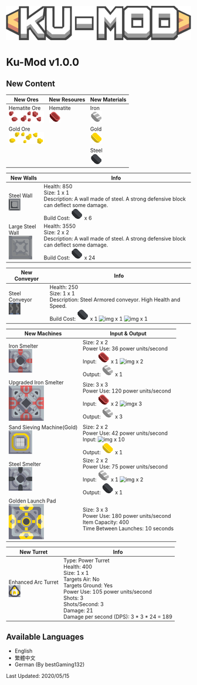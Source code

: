 ![alt text](https://github.com/ARiiiiii/Ku-Mod/blob/master/KU-MOD_title.png?raw=true)
# Ku-Mod v1.0.0 #

## New Content ##
New Ores  | New Resoures  |New Materials  |
------------- | ------------- | ------------- |
Hematite Ore <br/> ![img](https://github.com/ARiiiiii/Ku-Mod/blob/master/sprites/blocks/environment/hematite1.png)![img](https://github.com/ARiiiiii/Ku-Mod/blob/master/sprites/blocks/environment/hematite2.png)![img](https://github.com/ARiiiiii/Ku-Mod/blob/master/sprites/blocks/environment/hematite3.png) | Hematite <br/> ![img](https://github.com/ARiiiiii/Ku-Mod/blob/master/sprites/items/hematite.png) | Iron <br/> ![img](https://github.com/ARiiiiii/Ku-Mod/blob/master/sprites/items/iron.png) | 
Gold Ore <br/> ![img](https://github.com/ARiiiiii/Ku-Mod/blob/master/sprites/blocks/environment/gold1.png)![img](https://github.com/ARiiiiii/Ku-Mod/blob/master/sprites/blocks/environment/gold2.png)![img](https://github.com/ARiiiiii/Ku-Mod/blob/master/sprites/blocks/environment/gold3.png)  | | Gold  <br/> ![img](https://github.com/ARiiiiii/Ku-Mod/blob/master/sprites/items/gold.png)
 | | | Steel <br/> ![img](https://github.com/ARiiiiii/Ku-Mod/blob/master/sprites/items/steel.png)

New Walls  | Info  |
------------- | ------------- |
Steel Wall <br/> ![img](https://github.com/ARiiiiii/Ku-Mod/blob/master/sprites/blocks/steel-wall.png) | Health: 850 <br/>Size: 1 x 1 <br/> Description: A wall made of steel. A strong defensive block can deflect some damage. <br/>Build Cost: ![img](https://github.com/ARiiiiii/Ku-Mod/blob/master/sprites/items/steel.png) x 6 
Large Steel Wall <br/> ![img](https://github.com/ARiiiiii/Ku-Mod/blob/master/sprites/blocks/steel-wall-large.png) | Health: 3550 <br/>Size: 2 x 2  <br/>Description: A wall made of steel. A strong defensive block can deflect some damage. <br/>Build Cost: ![img](https://github.com/ARiiiiii/Ku-Mod/blob/master/sprites/items/steel.png) x 24

New Conveyor  | Info  |
------------- | ------------- |
Steel Conveyor <br/> ![img](https://github.com/ARiiiiii/Ku-Mod/blob/master/steel-conveyor.gif)| Health: 250 <br/>Size: 1 x 1 <br/>Description: Steel Armored conveyor. High Health and Speed. <br/>Build Cost: ![img](https://github.com/ARiiiiii/Ku-Mod/blob/master/sprites/items/steel.png) x 1 ![img](https://mindustrygame.github.io/wiki/images/item-titanium.png) x 1 ![img](https://mindustrygame.github.io/wiki/images/item-thorium.png) x 1

New Machines  | Input & Output  |
------------- | ------------- |
Iron Smelter <br/> ![img](https://github.com/ARiiiiii/Ku-Mod/blob/master/sprites/blocks/iron-smelter.png) | Size: 2 x 2 <br/> Power Use: 36 power units/second <br/> Input: ![img](https://github.com/ARiiiiii/Ku-Mod/blob/master/sprites/items/hematite.png) x 1   ![img](https://mindustrygame.github.io/wiki/images/item-coal.png) x 2 <br/>Output: ![img](https://github.com/ARiiiiii/Ku-Mod/blob/master/sprites/items/iron.png) x 1 
Upgraded Iron Smelter <br/> ![img](https://github.com/ARiiiiii/Ku-Mod/blob/master/sprites/blocks/upgraded-iron-smelter.png) | Size: 3 x 3 <br/> Power Use: 120 power units/second <br/> Input: ![img](https://github.com/ARiiiiii/Ku-Mod/blob/master/sprites/items/hematite.png) x 2  ![img](https://mindustrygame.github.io/wiki/images/item-coal.png)x 3 <br/>Output: ![img](https://github.com/ARiiiiii/Ku-Mod/blob/master/sprites/items/iron.png) x 3  |
Sand Sieving Machine(Gold) <br/> ![img](https://github.com/ARiiiiii/Ku-Mod/blob/master/sprites/blocks/sand-sieving-machine-gold.png) | Size: 2 x 2 <br/> Power Use: 42 power units/second <br/> Input: ![img](https://mindustrygame.github.io/wiki/images/item-sand.png) x 10 <br/>Output: ![img](https://github.com/ARiiiiii/Ku-Mod/blob/master/sprites/items/gold.png) x 1|
Steel Smelter <br/> ![img](https://github.com/ARiiiiii/Ku-Mod/blob/master/sprites/blocks/steel-smelter.png) | Size: 2 x 2 <br/> Power Use: 75 power units/second <br/> Input: ![img](https://github.com/ARiiiiii/Ku-Mod/blob/master/sprites/items/iron.png) x 1 ![img](https://mindustrygame.github.io/wiki/images/item-coal.png) x 2 <br/>Output: ![img](https://github.com/ARiiiiii/Ku-Mod/blob/master/sprites/items/steel.png) x 1  |
Golden Launch Pad <br/> ![img](https://github.com/ARiiiiii/Ku-Mod/blob/master/sprites/blocks/golden-launch-pad.png) | Size: 3 x 3 <br/> Power Use: 180 power units/second <br/>Item Capacity: 400 <br/>Time Between Launches: 10 seconds|

New Turret  | Info  |
------------- | ------------- |
Enhanced Arc Turret <br/> ![img](https://github.com/ARiiiiii/Ku-Mod/blob/master/sprites/blocks/enhanced-arc-turret.png) | Type: Power Turret <br/> Health: 400 <br/> Size: 1 x 1 <br/> Targets Air: No <br/> Targets Ground: Yes <br/> Power Use: 105 power units/second <br/> Shots: 3 <br/> Shots/Second: 3 <br/> Damage: 21 <br/> Damage per second (DPS): 3 * 3 * 24 = 189

## Available Languages ##
- English
- 繁體中文
- German (By bestGaming132)

Last Updated: 2020/05/15
